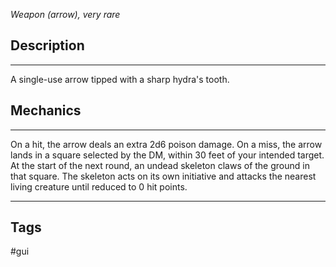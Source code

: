*Weapon (arrow), very rare*
## Description
---
A single-use arrow tipped with a sharp hydra's tooth.

## Mechanics
---
On a hit, the arrow deals an extra 2d6 poison damage. On a miss, the arrow lands in a square selected by the DM, within 30 feet of your intended target. At the start of the next round, an undead skeleton claws of the ground in that square. The skeleton acts on its own initiative and attacks the nearest living creature until reduced to 0 hit points.

---
## Tags
#gui
